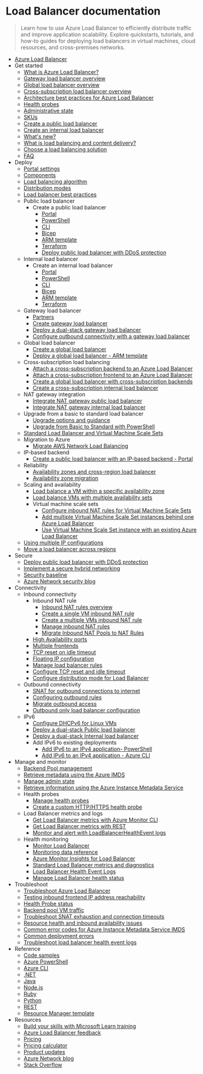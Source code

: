 # Load Balancer documentation
> Learn how to use Azure Load Balancer to efficiently distribute traffic and improve application scalability. Explore quickstarts, tutorials, and how-to guides for deploying load balancers in virtual machines, cloud resources, and cross-premises networks.
  - [Azure Load Balancer](https://learn.microsoft.com/en-us/azure/load-balancer/)
  - Get started
    - [What is Azure Load Balancer?](https://learn.microsoft.com/en-us/azure/load-balancer/load-balancer-overview)
    - [Gateway load balancer overview](https://learn.microsoft.com/en-us/azure/load-balancer/gateway-overview)
    - [Global load balancer overview](https://learn.microsoft.com/en-us/azure/load-balancer/cross-region-overview)
    - [Cross-subscription load balancer overview](https://learn.microsoft.com/en-us/azure/load-balancer/cross-subscription-overview)
    - [Architecture best practices for Azure Load Balancer](https://learn.microsoft.com/azure/well-architected/service-guides/azure-load-balancer?toc=/azure/load-balancer/toc.json)
    - [Health probes](https://learn.microsoft.com/en-us/azure/load-balancer/load-balancer-custom-probe-overview)
    - [Administrative state](https://learn.microsoft.com/en-us/azure/load-balancer/admin-state-overview)
    - [SKUs](https://learn.microsoft.com/en-us/azure/load-balancer/skus)
    - [Create a public load balancer](https://learn.microsoft.com/en-us/azure/load-balancer/quickstart-load-balancer-standard-public-portal)
    - [Create an internal load balancer](https://learn.microsoft.com/en-us/azure/load-balancer/quickstart-load-balancer-standard-internal-portal)
    - [What's new?](https://learn.microsoft.com/en-us/azure/load-balancer/whats-new)
    - [What is load balancing and content delivery?](https://learn.microsoft.com/azure/networking/load-balancer-content-delivery/load-balancing-content-delivery-overview)
    - [Choose a load balancing solution](https://learn.microsoft.com/azure/architecture/guide/technology-choices/load-balancing-overview?toc=/azure/load-balancer/toc.json)
    - [FAQ](https://learn.microsoft.com/en-us/azure/load-balancer/load-balancer-faqs.yml)
  - Deploy
    - [Portal settings](https://learn.microsoft.com/en-us/azure/load-balancer/manage)
    - [Components](https://learn.microsoft.com/en-us/azure/load-balancer/components)
    - [Load balancing algorithm](https://learn.microsoft.com/en-us/azure/load-balancer/concepts)
    - [Distribution modes](https://learn.microsoft.com/en-us/azure/load-balancer/distribution-mode-concepts)
    - [Load balancer best practices](https://learn.microsoft.com/en-us/azure/load-balancer/load-balancer-best-practices)
    - Public load balancer
      - Create a public load balancer
        - [Portal](https://learn.microsoft.com/en-us/azure/load-balancer/quickstart-load-balancer-standard-public-portal)
        - [PowerShell](https://learn.microsoft.com/en-us/azure/load-balancer/quickstart-load-balancer-standard-public-powershell)
        - [CLI](https://learn.microsoft.com/en-us/azure/load-balancer/quickstart-load-balancer-standard-public-cli)
        - [Bicep](https://learn.microsoft.com/en-us/azure/load-balancer/quickstart-load-balancer-standard-public-bicep)
        - [ARM template](https://learn.microsoft.com/en-us/azure/load-balancer/quickstart-load-balancer-standard-public-template)
        - [Terraform](https://learn.microsoft.com/en-us/azure/load-balancer/quickstart-load-balancer-standard-public-terraform)
        - [Deploy public load balancer with DDoS protection](https://learn.microsoft.com/en-us/azure/load-balancer/tutorial-protect-load-balancer)
    - Internal load balancer
      - Create an internal load balancer
        - [Portal](https://learn.microsoft.com/en-us/azure/load-balancer/quickstart-load-balancer-standard-internal-portal)
        - [PowerShell](https://learn.microsoft.com/en-us/azure/load-balancer/quickstart-load-balancer-standard-internal-powershell)
        - [CLI](https://learn.microsoft.com/en-us/azure/load-balancer/quickstart-load-balancer-standard-internal-cli)
        - [Bicep](https://learn.microsoft.com/en-us/azure/load-balancer/quickstart-load-balancer-standard-internal-bicep)
        - [ARM template](https://learn.microsoft.com/en-us/azure/load-balancer/quickstart-load-balancer-standard-internal-template)
        - [Terraform](https://learn.microsoft.com/en-us/azure/load-balancer/quickstart-load-balancer-standard-internal-terraform)
    - Gateway load balancer
      - [Partners](https://learn.microsoft.com/en-us/azure/load-balancer/gateway-partners)
      - [Create gateway load balancer](https://learn.microsoft.com/en-us/azure/load-balancer/tutorial-create-gateway-load-balancer)
      - [Deploy a dual-stack gateway load balancer](https://learn.microsoft.com/en-us/azure/load-balancer/gateway-deploy-dual-stack-load-balancer)
      - [Configure outbound connectivity with a gateway load balancer](https://learn.microsoft.com/en-us/azure/load-balancer/tutorial-gateway-outbound-connectivity)
    - Global load balancer
      - [Create a global load balancer](https://learn.microsoft.com/en-us/azure/load-balancer/tutorial-cross-region-portal)
      - [Deploy a global load balancer - ARM template](https://learn.microsoft.com/en-us/azure/load-balancer/tutorial-deploy-cross-region-load-balancer-template)
    - Cross-subscription load balancing
      - [Attach a cross-subscription backend to an Azure Load Balancer](https://learn.microsoft.com/en-us/azure/load-balancer/cross-subscription-how-to-attach-backend)
      - [Attach a cross-subscription frontend to an Azure Load Balancer](https://learn.microsoft.com/en-us/azure/load-balancer/cross-subscription-how-to-attach-frontend)
      - [Create a global load balancer with cross-subscription backends](https://learn.microsoft.com/en-us/azure/load-balancer/cross-subscription-how-to-global-backend)
      - [Create a cross-subscription internal load balancer](https://learn.microsoft.com/en-us/azure/load-balancer/cross-subscription-how-to-internal-load-balancer)
    - NAT gateway integration
      - [Integrate NAT gateway public load balancer](https://learn.microsoft.com/en-us/azure/virtual-network/nat-gateway/tutorial-nat-gateway-load-balancer-public-portal?toc=/azure/load-balancer/toc.json)
      - [Integrate NAT gateway internal load balancer](https://learn.microsoft.com/en-us/azure/virtual-network/nat-gateway/tutorial-nat-gateway-load-balancer-internal-portal?toc=/azure/load-balancer/toc.json)
    - Upgrade from a basic to standard load balancer
      - [Upgrade options and guidance](https://learn.microsoft.com/en-us/azure/load-balancer/load-balancer-basic-upgrade-guidance)
      - [Upgrade from Basic to Standard with PowerShell](https://learn.microsoft.com/en-us/azure/load-balancer/upgrade-basic-standard-with-powershell)
    - [Standard Load Balancer and Virtual Machine Scale Sets](https://learn.microsoft.com/en-us/azure/load-balancer/load-balancer-standard-virtual-machine-scale-sets)
    - Migration to Azure
      - [Migrate AWS Network Load Balancing](https://learn.microsoft.com/en-us/azure/load-balancer/network-load-balancing-aws-to-azure-how-to)
    - IP-based backend
      - [Create a public load balancer with an IP-based backend - Portal](https://learn.microsoft.com/en-us/azure/load-balancer/tutorial-load-balancer-ip-backend-portal)
    - Reliability
      - [Availability zones and cross-region load balancer](https://learn.microsoft.com/en-us/azure/reliability/reliability-load-balancer?toc=/azure/load-balancer/toc.json&bc=/azure/load-balancer/breadcrumb/toc.json)
      - [Availability zone migration](https://learn.microsoft.com/en-us/azure/reliability/migrate-load-balancer?toc=/azure/load-balancer/toc.json&bc=/azure/load-balancer/breadcrumb/toc.json)
    - Scaling and availability
      - [Load balance a VM within a specific availability zone](https://learn.microsoft.com/en-us/azure/load-balancer/tutorial-load-balancer-standard-public-zonal-portal)
      - [Load balance VMs with multiple availability sets](https://learn.microsoft.com/en-us/azure/load-balancer/tutorial-multi-availability-sets-portal)
      - Virtual machine scale sets
        - [Configure inbound NAT rules for Virtual Machine Scale Sets](https://learn.microsoft.com/en-us/azure/load-balancer/configure-inbound-NAT-rules-vm-scale-set)
        - [Add multiple Virtual Machine Scale Set instances behind one Azure Load Balancer](https://learn.microsoft.com/en-us/azure/load-balancer/load-balancer-multiple-virtual-machine-scale-set)
        - [Use Virtual Machine Scale Set instance with an existing Azure Load Balancer](https://learn.microsoft.com/en-us/azure/load-balancer/configure-vm-scale-set-portal)
    - [Using multiple IP configurations](https://learn.microsoft.com/en-us/azure/load-balancer/load-balancer-multiple-ip)
    - [Move a load balancer across regions](https://learn.microsoft.com/en-us/azure/load-balancer/move-across-regions-azure-load-balancer)
  - Secure
    - [Deploy public load balancer with DDoS protection](https://learn.microsoft.com/en-us/azure/load-balancer/tutorial-protect-load-balancer)
    - [Implement a secure hybrid networking](https://learn.microsoft.com/azure/architecture/reference-architectures/dmz/secure-vnet-dmz)
    - [Security baseline](https://learn.microsoft.com/security/benchmark/azure/baselines/azure-load-balancer-security-baseline?toc=/azure/load-balancer/TOC.json)
    - [Azure Network security blog](https://techcommunity.microsoft.com/category/azure-network-security/blog/azurenetworksecurityblog)
  - Connectivity
    - Inbound connectivity
      - Inbound NAT rule
        - [Inbound NAT rules overview](https://learn.microsoft.com/en-us/azure/load-balancer/inbound-nat-rules)
        - [Create a single VM inbound NAT rule](https://learn.microsoft.com/en-us/azure/load-balancer/tutorial-load-balancer-port-forwarding-portal)
        - [Create a multiple VMs inbound NAT rule](https://learn.microsoft.com/en-us/azure/load-balancer/tutorial-nat-rule-multi-instance-portal)
        - [Manage inbound NAT rules](https://learn.microsoft.com/en-us/azure/load-balancer/manage-inbound-nat-rules)
        - [Migrate Inbound NAT Pools to NAT Rules](https://learn.microsoft.com/en-us/azure/load-balancer/load-balancer-nat-pool-migration)
      - [High Availability ports](https://learn.microsoft.com/en-us/azure/load-balancer/load-balancer-ha-ports-overview)
      - [Multiple frontends](https://learn.microsoft.com/en-us/azure/load-balancer/load-balancer-multivip-overview)
      - [TCP reset on idle timeout](https://learn.microsoft.com/en-us/azure/load-balancer/load-balancer-tcp-reset)
      - [Floating IP configuration](https://learn.microsoft.com/en-us/azure/load-balancer/load-balancer-floating-ip)
      - [Manage load balancer rules](https://learn.microsoft.com/en-us/azure/load-balancer/manage-rules-how-to)
      - [Configure TCP reset and idle timeout](https://learn.microsoft.com/en-us/azure/load-balancer/load-balancer-tcp-idle-timeout)
      - [Configure distribution mode for Load Balancer](https://learn.microsoft.com/en-us/azure/load-balancer/load-balancer-distribution-mode)
    - Outbound connectivity
      - [SNAT for outbound connections to internet](https://learn.microsoft.com/en-us/azure/load-balancer/load-balancer-outbound-connections)
      - [Configuring outbound rules](https://learn.microsoft.com/en-us/azure/load-balancer/outbound-rules)
      - [Migrate outbound access](https://learn.microsoft.com/en-us/azure/virtual-network/nat-gateway/tutorial-migrate-outbound-nat?toc=/azure/load-balancer/toc.json)
      - [Outbound only load balancer configuration](https://learn.microsoft.com/en-us/azure/load-balancer/egress-only)
    - IPv6
      - [Configure DHCPv6 for Linux VMs](https://learn.microsoft.com/en-us/azure/load-balancer/load-balancer-ipv6-for-linux)
      - [Deploy a dual-stack Public load balancer](https://learn.microsoft.com/en-us/azure/load-balancer/deploy-ipv4-ipv6-dual-stack-standard-load-balancer)
      - [Deploy a dual-stack Internal load balancer](https://learn.microsoft.com/en-us/azure/load-balancer/ipv6-dual-stack-standard-internal-load-balancer-powershell)
      - Add IPv6 to existing deployments
        - [Add IPv6 to an IPv4 application- PowerShell](https://learn.microsoft.com/en-us/azure/load-balancer/ipv6-add-to-existing-vnet-powershell)
        - [Add IPv6 to an IPv4 application - Azure CLI](https://learn.microsoft.com/en-us/azure/load-balancer/ipv6-add-to-existing-vnet-cli)
  - Manage and monitor
    - [Backend Pool management](https://learn.microsoft.com/en-us/azure/load-balancer/backend-pool-management)
    - [Retrieve metadata using the Azure IMDS](https://learn.microsoft.com/en-us/azure/load-balancer/howto-load-balancer-imds)
    - [Manage admin state](https://learn.microsoft.com/en-us/azure/load-balancer/manage-admin-state-how-to)
    - [Retrieve information using the Azure Instance Metadata Service](https://learn.microsoft.com/en-us/azure/load-balancer/instance-metadata-service-load-balancer)
    - Health probes
      - [Manage health probes](https://learn.microsoft.com/en-us/azure/load-balancer/manage-probes-how-to)
      - [Create a custom HTTP/HTTPS health probe](https://learn.microsoft.com/en-us/azure/load-balancer/create-custom-http-health-probe-howto)
    - Load Balancer metrics and logs
      - [Get Load Balancer metrics with Azure Monitor CLI](https://learn.microsoft.com/en-us/azure/load-balancer/load-balancer-monitor-metrics-cli)
      - [Get Load Balancer metrics with REST](https://learn.microsoft.com/en-us/azure/load-balancer/load-balancer-query-metrics-rest-api)
      - [Monitor and alert with LoadBalancerHealthEvent logs](https://learn.microsoft.com/en-us/azure/load-balancer/load-balancer-monitor-alert-health-event-logs)
    - Health monitoring
      - [Monitor Load Balancer](https://learn.microsoft.com/en-us/azure/load-balancer/monitor-load-balancer)
      - [Monitoring data reference](https://learn.microsoft.com/en-us/azure/load-balancer/monitor-load-balancer-reference)
      - [Azure Monitor Insights for Load Balancer](https://learn.microsoft.com/en-us/azure/load-balancer/load-balancer-insights)
      - [Standard Load Balancer metrics and diagnostics](https://learn.microsoft.com/en-us/azure/load-balancer/load-balancer-standard-diagnostics)
      - [Load Balancer Health Event Logs](https://learn.microsoft.com/en-us/azure/load-balancer/load-balancer-health-event-logs)
      - [Manage Load Balancer health status](https://learn.microsoft.com/en-us/azure/load-balancer/load-balancer-manage-health-status)
  - Troubleshoot
    - [Troubleshoot Azure Load Balancer](https://learn.microsoft.com/en-us/azure/load-balancer/load-balancer-troubleshoot)
    - [Testing inbound frontend IP address reachability](https://learn.microsoft.com/en-us/azure/load-balancer/load-balancer-test-frontend-reachability)
    - [Health Probe status](https://learn.microsoft.com/en-us/azure/load-balancer/load-balancer-troubleshoot-health-probe-status)
    - [Backend pool VM traffic](https://learn.microsoft.com/en-us/azure/load-balancer/load-balancer-troubleshoot-backend-traffic)
    - [Troubleshoot SNAT exhaustion and connection timeouts](https://learn.microsoft.com/en-us/azure/load-balancer/troubleshoot-outbound-connection)
    - [Resource health and inbound availability issues](https://learn.microsoft.com/en-us/azure/load-balancer/troubleshoot-rhc)
    - [Common error codes for Azure Instance Metadata Service IMDS](https://learn.microsoft.com/en-us/azure/load-balancer/troubleshoot-load-balancer-imds)
    - [Common deployment errors](https://learn.microsoft.com/en-us/azure/load-balancer/load-balancer-common-deployment-errors)
    - [Troubleshoot load balancer health event logs](https://learn.microsoft.com/en-us/azure/load-balancer/load-balancer-troubleshoot-health-event-logs)
  - Reference
    - [Code samples](https://azure.microsoft.com/resources/samples/?service=load-balancer)
    - [Azure PowerShell](https://learn.microsoft.com/powershell/module/az.network)
    - [Azure CLI](https://learn.microsoft.com/cli/azure/network/lb)
    - [.NET](https://learn.microsoft.com/dotnet/api/microsoft.azure.management.network.models)
    - [Java](https://learn.microsoft.com/java/api/com.microsoft.azure.management.network)
    - [Node.js](https://learn.microsoft.com/javascript/api/overview/azure/arm-network-readme)
    - [Ruby](https://www.rubydoc.info/gems/azure_mgmt_network/Azure/Network/Mgmt/V2020_03_01/LoadBalancers)
    - [Python](https://learn.microsoft.com/python/api/azure-mgmt-network/azure.mgmt.network.operations.loadbalancersoperations)
    - [REST](https://learn.microsoft.com/rest/api/load-balancer/loadbalancers)
    - [Resource Manager template](https://learn.microsoft.com/azure/templates/microsoft.network/loadbalancers)
  - Resources
    - [Build your skills with Microsoft Learn training](https://learn.microsoft.com/training/browse/?products=azure-load-balancer)
    - [Azure Load Balancer feedback](https://feedback.azure.com/d365community/forum/8ae9bf04-8326-ec11-b6e6-000d3a4f0789?c=e8894060-8326-ec11-b6e6-000d3a4f0789)
    - [Pricing](https://azure.microsoft.com/pricing/details/load-balancer/)
    - [Pricing calculator](https://azure.microsoft.com/pricing/calculator/)
    - [Product updates](https://azure.microsoft.com/updates/?product=load-balancer)
    - [Azure Network blog](https://techcommunity.microsoft.com/category/azure/blog/azurenetworkingblog)
    - [Stack Overflow](https://stackoverflow.com/questions/tagged/azure-load-balancer)
